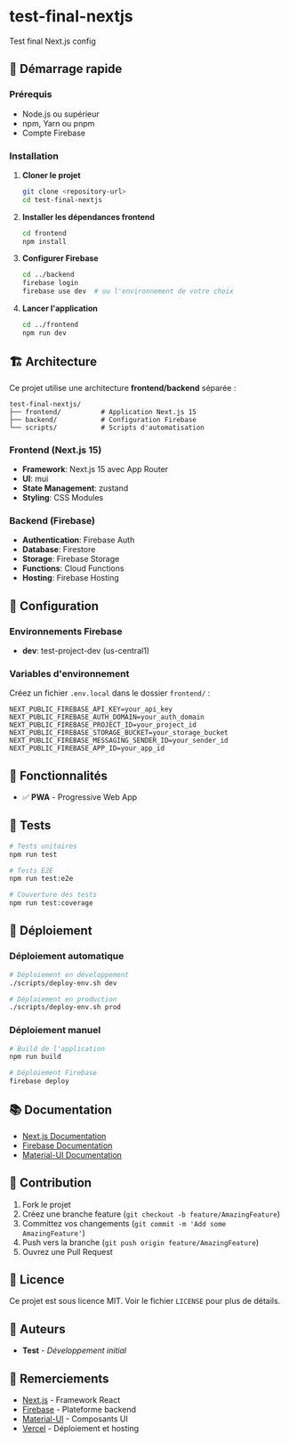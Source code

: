 # test-final-nextjs

Test final Next.js config

## 🚀 Démarrage rapide

### Prérequis

- Node.js  ou supérieur
- npm, Yarn ou pnpm
- Compte Firebase

### Installation

1. **Cloner le projet**
   ```bash
   git clone <repository-url>
   cd test-final-nextjs
   ```

2. **Installer les dépendances frontend**
   ```bash
   cd frontend
   npm install
   ```

3. **Configurer Firebase**
   ```bash
   cd ../backend
   firebase login
   firebase use dev  # ou l'environnement de votre choix
   ```

4. **Lancer l'application**
   ```bash
   cd ../frontend
   npm run dev
   ```

## 🏗️ Architecture

Ce projet utilise une architecture **frontend/backend** séparée :

```
test-final-nextjs/
├── frontend/          # Application Next.js 15
├── backend/           # Configuration Firebase
└── scripts/           # Scripts d'automatisation
```

### Frontend (Next.js 15)

- **Framework**: Next.js 15 avec App Router
- **UI**: mui
- **State Management**: zustand
- **Styling**: CSS Modules

### Backend (Firebase)

- **Authentication**: Firebase Auth
- **Database**: Firestore
- **Storage**: Firebase Storage
- **Functions**: Cloud Functions
- **Hosting**: Firebase Hosting

## 🔧 Configuration

### Environnements Firebase

- **dev**: test-project-dev (us-central1)

### Variables d'environnement

Créez un fichier `.env.local` dans le dossier `frontend/` :

```env
NEXT_PUBLIC_FIREBASE_API_KEY=your_api_key
NEXT_PUBLIC_FIREBASE_AUTH_DOMAIN=your_auth_domain
NEXT_PUBLIC_FIREBASE_PROJECT_ID=your_project_id
NEXT_PUBLIC_FIREBASE_STORAGE_BUCKET=your_storage_bucket
NEXT_PUBLIC_FIREBASE_MESSAGING_SENDER_ID=your_sender_id
NEXT_PUBLIC_FIREBASE_APP_ID=your_app_id
```

## 📱 Fonctionnalités

- ✅ **PWA** - Progressive Web App

## 🧪 Tests

```bash
# Tests unitaires
npm run test

# Tests E2E
npm run test:e2e

# Couverture des tests
npm run test:coverage
```

## 🚀 Déploiement

### Déploiement automatique

```bash
# Déploiement en développement
./scripts/deploy-env.sh dev

# Déploiement en production
./scripts/deploy-env.sh prod
```

### Déploiement manuel

```bash
# Build de l'application
npm run build

# Déploiement Firebase
firebase deploy
```

## 📚 Documentation

- [Next.js Documentation](https://nextjs.org/docs)
- [Firebase Documentation](https://firebase.google.com/docs)
- [Material-UI Documentation](https://mui.com/material-ui/getting-started/)

## 🤝 Contribution

1. Fork le projet
2. Créez une branche feature (`git checkout -b feature/AmazingFeature`)
3. Committez vos changements (`git commit -m 'Add some AmazingFeature'`)
4. Push vers la branche (`git push origin feature/AmazingFeature`)
5. Ouvrez une Pull Request

## 📄 Licence

Ce projet est sous licence MIT. Voir le fichier `LICENSE` pour plus de détails.

## 👥 Auteurs

- **Test** - *Développement initial*

## 🙏 Remerciements

- [Next.js](https://nextjs.org/) - Framework React
- [Firebase](https://firebase.google.com/) - Plateforme backend
- [Material-UI](https://mui.com/) - Composants UI
- [Vercel](https://vercel.com/) - Déploiement et hosting 